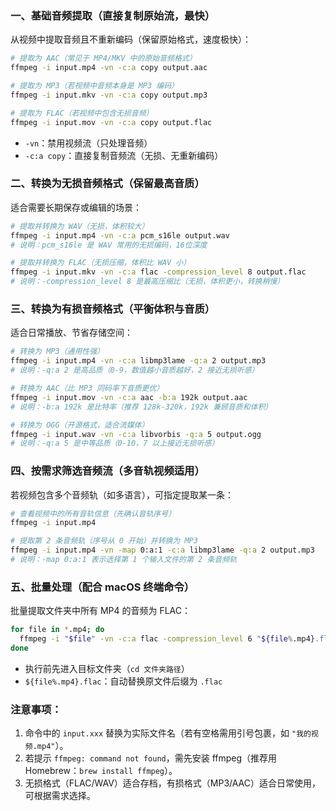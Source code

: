 ### **一、基础音频提取（直接复制原始流，最快）**

从视频中提取音频且不重新编码（保留原始格式，速度极快）：

```bash
# 提取为 AAC（常见于 MP4/MKV 中的原始音频格式）
ffmpeg -i input.mp4 -vn -c:a copy output.aac

# 提取为 MP3（若视频中音频本身是 MP3 编码）
ffmpeg -i input.mkv -vn -c:a copy output.mp3

# 提取为 FLAC（若视频中包含无损音频）
ffmpeg -i input.mov -vn -c:a copy output.flac
```

- `-vn`：禁用视频流（只处理音频）
- `-c:a copy`：直接复制音频流（无损、无重新编码）

### **二、转换为无损音频格式（保留最高音质）**

适合需要长期保存或编辑的场景：

```bash
# 提取并转换为 WAV（无损，体积较大）
ffmpeg -i input.mp4 -vn -c:a pcm_s16le output.wav
# 说明：pcm_s16le 是 WAV 常用的无损编码，16位深度

# 提取并转换为 FLAC（无损压缩，体积比 WAV 小）
ffmpeg -i input.mkv -vn -c:a flac -compression_level 8 output.flac
# 说明：-compression_level 8 是最高压缩比（无损，体积更小，转换稍慢）
```

### **三、转换为有损音频格式（平衡体积与音质）**

适合日常播放、节省存储空间：

```bash
# 转换为 MP3（通用性强）
ffmpeg -i input.mp4 -vn -c:a libmp3lame -q:a 2 output.mp3
# 说明：-q:a 2 是高品质（0-9，数值越小音质越好，2 接近无损听感）

# 转换为 AAC（比 MP3 同码率下音质更优）
ffmpeg -i input.mov -vn -c:a aac -b:a 192k output.aac
# 说明：-b:a 192k 是比特率（推荐 128k-320k，192k 兼顾音质和体积）

# 转换为 OGG（开源格式，适合流媒体）
ffmpeg -i input.wav -vn -c:a libvorbis -q:a 5 output.ogg
# 说明：-q:a 5 是中等品质（0-10，7 以上接近无损听感）
```

### **四、按需求筛选音频流（多音轨视频适用）**

若视频包含多个音频轨（如多语言），可指定提取某一条：

```bash
# 查看视频中的所有音轨信息（先确认音轨序号）
ffmpeg -i input.mp4

# 提取第 2 条音频轨（序号从 0 开始）并转换为 MP3
ffmpeg -i input.mp4 -vn -map 0:a:1 -c:a libmp3lame -q:a 2 output.mp3
# 说明：-map 0:a:1 表示选择第 1 个输入文件的第 2 条音频轨
```

### **五、批量处理（配合 macOS 终端命令）**

批量提取文件夹中所有 MP4 的音频为 FLAC：

```bash
for file in *.mp4; do
  ffmpeg -i "$file" -vn -c:a flac -compression_level 6 "${file%.mp4}.flac"
done
```

- 执行前先进入目标文件夹（`cd 文件夹路径`）
- `${file%.mp4}.flac`：自动替换原文件后缀为 `.flac`

### 注意事项：

1. 命令中的 `input.xxx` 替换为实际文件名（若有空格需用引号包裹，如 `"我的视频.mp4"`）。
2. 若提示 `ffmpeg: command not found`，需先安装 ffmpeg（推荐用 Homebrew：`brew install ffmpeg`）。
3. 无损格式（FLAC/WAV）适合存档，有损格式（MP3/AAC）适合日常使用，可根据需求选择。